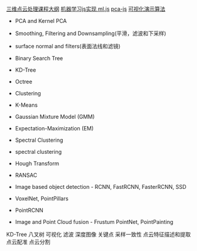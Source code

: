 [三维点云处理课程大纲](https://www.shenlanxueyuan.com/course/249)
[机器学习js实现 ml.js](https://github.com/mljs)
[pca-js](https://github.com/bitanath/pca)
[可视化演示算法](https://setosa.io/ev/)

- PCA and Kernel PCA
- Smoothing, Filtering and Downsampling(平滑，滤波和下采样)
- surface normal and filters(表面法线和滤镜)

- Binary Search Tree
- KD-Tree
- Octree

- Clustering
- K-Means
- Gaussian Mixture Model (GMM)
- Expectation-Maximization (EM)
- Spectral Clustering

- spectral clustering
- Hough Transform
- RANSAC

- Image based object detection - RCNN, FastRCNN, FasterRCNN, SSD
- VoxelNet, PointPillars
- PointRCNN
- Image and Point Cloud fusion - Frustum PointNet, PointPainting

KD-Tree
八叉树
可视化
滤波
深度图像
关键点
采样一致性
点云特征描述和提取
点云配准
点云分割
